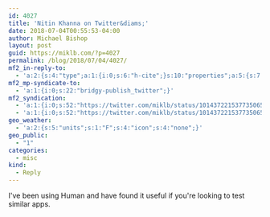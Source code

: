 ```yaml
---
id: 4027
title: 'Nitin Khanna on Twitter&diams;'
date: 2018-07-04T00:55:53-04:00
author: Michael Bishop
layout: post
guid: https://miklb.com/?p=4027
permalink: /blog/2018/07/04/4027/
mf2_in-reply-to:
  - 'a:2:{s:4:"type";a:1:{i:0;s:6:"h-cite";}s:10:"properties";a:5:{s:7:"summary";a:1:{i:0;s:167:"“Good riddance to #MovesApp. I was never comfortable with the way Facebook just silently steals people&#039;s data, plus the app never actually worked for me 😜”";}s:4:"name";a:1:{i:0;s:23:"Nitin Khanna on Twitter";}s:3:"url";a:1:{i:0;s:58:"https://twitter.com/nitinthewiz/status/1014369702112456704";}s:11:"publication";a:1:{i:0;s:7:"Twitter";}s:8:"featured";a:1:{i:0;s:101:"https://pbs.twimg.com/profile_images/378800000141149585/59851add0c1fb78eb755b654af772386_400x400.jpeg";}}}'
mf2_mp-syndicate-to:
  - 'a:1:{i:0;s:22:"bridgy-publish_twitter";}'
mf2_syndication:
  - 'a:1:{i:0;s:52:"https://twitter.com/miklb/status/1014372215377350656";}'
  - 'a:1:{i:0;s:52:"https://twitter.com/miklb/status/1014372215377350656";}'
geo_weather:
  - 'a:2:{s:5:"units";s:1:"F";s:4:"icon";s:4:"none";}'
geo_public:
  - "1"
categories:
  - misc
kind:
  - Reply
---
```

I've been using Human and have found it useful if you're looking to test similar apps.